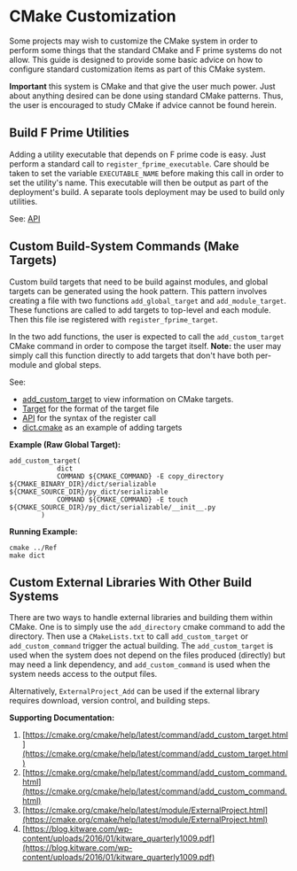 # CMake Customization

Some projects may wish to customize the CMake system in order to perform some things that the
standard CMake and F prime systems do not allow. This guide is designed to provide some basic
advice on how to configure standard customization items as part of this CMake system.

**Important** this system is CMake and that give the user much power. Just about anything desired
can be done using standard CMake patterns. Thus, the user is encouraged to study CMake if advice
cannot be found herein.

## Build F Prime Utilities

Adding a utility executable that depends on F prime code is easy. Just perform a standard call to
`register_fprime_executable`. Care should be taken to set the variable `EXECUTABLE_NAME` before
making this call in order to set the utility's name. This executable will then be output as part
of the deployment's build. A separate tools deployment may be used to build only utilities.

See: [API](API.md)

## Custom Build-System Commands (Make Targets)

Custom build targets that need to be build against modules, and global targets can be generated 
using the hook pattern. This pattern involves creating a file with two functions `add_global_target`
and `add_module_target`. These functions are called to add targets to top-level and each module.
Then this file ise registered with `register_fprime_target`.

In the two add functions, the user is expected to call the `add_custom_target` CMake command in
order to compose the target itself. **Note:** the user may simply call this function directly to
add targets that don't have both per-module and global steps.

See:
  - [add_custom_target](https://cmake.org/cmake/help/latest/command/add_custom_target.html) to view
information on CMake targets.
  - [Target](support/Target.md) for the format of the target file
  - [API](API.md) for the syntax of the register call
  - [dict.cmake](../target/dict.cmake) as an example of adding targets

**Example (Raw Global Target):**

```
add_custom_target(
            dict
            COMMAND ${CMAKE_COMMAND} -E copy_directory ${CMAKE_BINARY_DIR}/dict/serializable ${CMAKE_SOURCE_DIR}/py_dict/serializable
            COMMAND ${CMAKE_COMMAND} -E touch ${CMAKE_SOURCE_DIR}/py_dict/serializable/__init__.py
        )
```
**Running Example:**

```
cmake ../Ref
make dict
```

## Custom External Libraries With Other Build Systems

There are two ways to handle external libraries and building them within CMake. One is to simply
use the `add_directory` cmake command to add the directory. Then use a `CMakeLists.txt` to call
`add_custom_target` or `add_custom_command` trigger the actual building. The `add_custom_target`
is used when the system does not depend on the files produced (directly) but may need a link
dependency, and `add_custom_command` is used when the system needs access to the output files.

Alternatively, `ExternalProject_Add` can be used if the external library requires download,
version control, and building steps.

**Supporting Documentation:**
1. [https://cmake.org/cmake/help/latest/command/add_custom_target.html](https://cmake.org/cmake/help/latest/command/add_custom_target.html)
2. [https://cmake.org/cmake/help/latest/command/add_custom_command.html](https://cmake.org/cmake/help/latest/command/add_custom_command.html)
3. [https://cmake.org/cmake/help/latest/module/ExternalProject.html](https://cmake.org/cmake/help/latest/module/ExternalProject.html)
4. [https://blog.kitware.com/wp-content/uploads/2016/01/kitware_quarterly1009.pdf](https://blog.kitware.com/wp-content/uploads/2016/01/kitware_quarterly1009.pdf)



